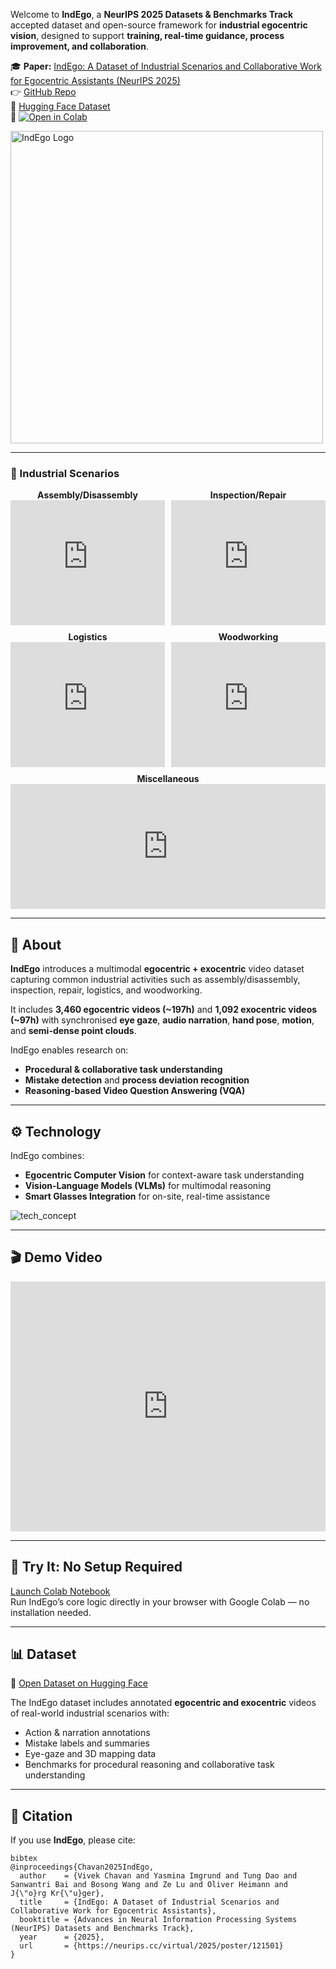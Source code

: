 Welcome to **IndEgo**, a **NeurIPS 2025 Datasets & Benchmarks Track** accepted dataset and open-source framework for **industrial egocentric vision**, designed to support **training, real-time guidance, process improvement, and collaboration**.

🎓 **Paper:** [IndEgo: A Dataset of Industrial Scenarios and Collaborative Work for Egocentric Assistants (NeurIPS 2025)](https://neurips.cc/virtual/2025/poster/121501)  
👉 [GitHub Repo](https://github.com/Vivek9Chavan/IndEgo)  
🤗 [Hugging Face Dataset](https://huggingface.co/datasets/vivek9chavan/IndEgo_Demo)  
🚀 [![Open in Colab](https://colab.research.google.com/assets/colab-badge.svg)](https://colab.research.google.com/drive/1qCZnFQNRjBuy3vBlkMy7sMTcYkTNOzgg?usp=sharing)

<p align="left">
  <img src="https://github.com/user-attachments/assets/fcf2e236-768a-4348-9762-28f4fa62d405" alt="IndEgo Logo" width="500"/>
</p>

---

<h3>🎥 Industrial Scenarios</h3>

<div style="display: flex; flex-wrap: wrap; justify-content: space-between; gap: 10px;">

  <div style="flex: 1; min-width: 220px; text-align: center;">
    <strong>Assembly/Disassembly</strong><br/>
    <iframe width="100%" height="200" 
      src="https://www.youtube.com/embed/xvs_uFhwrvs?autoplay=1&mute=1&loop=1&playlist=xvs_uFhwrvs" 
      title="Assembly Disassembly" frameborder="0" allow="autoplay; encrypted-media" allowfullscreen></iframe>
  </div>

  <div style="flex: 1; min-width: 220px; text-align: center;">
    <strong>Inspection/Repair</strong><br/>
    <iframe width="100%" height="200" 
      src="https://www.youtube.com/embed/yVn7pm8EPig?autoplay=1&mute=1&loop=1&playlist=yVn7pm8EPig" 
      title="Inspection Repair" frameborder="0" allow="autoplay; encrypted-media" allowfullscreen></iframe>
  </div>

  <div style="flex: 1; min-width: 220px; text-align: center;">
    <strong>Logistics</strong><br/>
    <iframe width="100%" height="200" 
      src="https://www.youtube.com/embed/Euxye9HInk4?autoplay=1&mute=1&loop=1&playlist=Euxye9HInk4" 
      title="Logistics" frameborder="0" allow="autoplay; encrypted-media" allowfullscreen></iframe>
  </div>

  <div style="flex: 1; min-width: 220px; text-align: center;">
    <strong>Woodworking</strong><br/>
    <iframe width="100%" height="200" 
      src="https://www.youtube.com/embed/UVzIk0A3OQ4?autoplay=1&mute=1&loop=1&playlist=UVzIk0A3OQ4" 
      title="Woodworking" frameborder="0" allow="autoplay; encrypted-media" allowfullscreen></iframe>
  </div>

  <div style="flex: 1; min-width: 220px; text-align: center;">
    <strong>Miscellaneous</strong><br/>
    <iframe width="100%" height="200" 
      src="https://www.youtube.com/embed/JPehcSF_tGc?autoplay=1&mute=1&loop=1&playlist=JPehcSF_tGc" 
      title="Miscellaneous" frameborder="0" allow="autoplay; encrypted-media" allowfullscreen></iframe>
  </div>

</div>

---

## 📘 About

**IndEgo** introduces a multimodal **egocentric + exocentric** video dataset capturing common industrial activities such as assembly/disassembly, inspection, repair, logistics, and woodworking.

It includes **3,460 egocentric videos (~197h)** and **1,092 exocentric videos (~97h)** with synchronised **eye gaze**, **audio narration**, **hand pose**, **motion**, and **semi-dense point clouds**.

IndEgo enables research on:
- **Procedural & collaborative task understanding**
- **Mistake detection** and **process deviation recognition**
- **Reasoning-based Video Question Answering (VQA)**

---

## ⚙️ Technology

IndEgo combines:
- **Egocentric Computer Vision** for context-aware task understanding  
- **Vision-Language Models (VLMs)** for multimodal reasoning  
- **Smart Glasses Integration** for on-site, real-time assistance  

![tech_concept](https://github.com/user-attachments/assets/692c196c-c842-4467-9cf2-e78b0e005c27)

---

## 🎬 Demo Video

<iframe width="100%" height="400" src="https://www.youtube.com/embed/ric5f6jH7AI?autoplay=1&loop=1&mute=1&playlist=ric5f6jH7AI" 
title="IndEgo Demo Video" frameborder="0" allow="autoplay; encrypted-media" allowfullscreen></iframe>

---

## 🚀 Try It: No Setup Required

[Launch Colab Notebook](https://colab.research.google.com/drive/1mC-W5czouMFgICMktrffOU7sSjMBXENO?usp=sharing)  
Run IndEgo’s core logic directly in your browser with Google Colab — no installation needed.

---

## 📊 Dataset

🔗 [Open Dataset on Hugging Face](https://huggingface.co/datasets/vivek9chavan/IndEgo_Demo)

The IndEgo dataset includes annotated **egocentric and exocentric** videos of real-world industrial scenarios with:
- Action & narration annotations  
- Mistake labels and summaries  
- Eye-gaze and 3D mapping data  
- Benchmarks for procedural reasoning and collaborative task understanding  

---

## 🧩 Citation

If you use **IndEgo**, please cite:

```
bibtex
@inproceedings{Chavan2025IndEgo,
  author    = {Vivek Chavan and Yasmina Imgrund and Tung Dao and Sanwantri Bai and Bosong Wang and Ze Lu and Oliver Heimann and J{\"o}rg Kr{\"u}ger},
  title     = {IndEgo: A Dataset of Industrial Scenarios and Collaborative Work for Egocentric Assistants},
  booktitle = {Advances in Neural Information Processing Systems (NeurIPS) Datasets and Benchmarks Track},
  year      = {2025},
  url       = {https://neurips.cc/virtual/2025/poster/121501}
}
```
